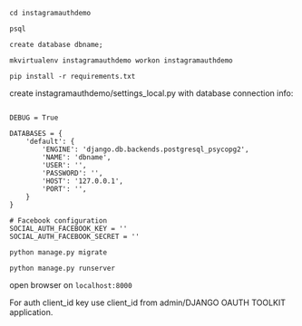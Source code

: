 `cd instagramauthdemo`

`psql`

`create database dbname;`

`mkvirtualenv instagramauthdemo
workon instagramauthdemo`

`pip install -r requirements.txt`

create instagramauthdemo/settings_local.py with database connection info:
~~~~~

DEBUG = True

DATABASES = {
    'default': {
        'ENGINE': 'django.db.backends.postgresql_psycopg2',
        'NAME': 'dbname',
        'USER': '',
        'PASSWORD': '',
        'HOST': '127.0.0.1',
        'PORT': '',
    }
}

# Facebook configuration
SOCIAL_AUTH_FACEBOOK_KEY = ''
SOCIAL_AUTH_FACEBOOK_SECRET = ''

~~~~~~

`python manage.py migrate`

`python manage.py runserver`

open browser on `localhost:8000`

For auth client_id key use client_id from admin/DJANGO OAUTH TOOLKIT application.
